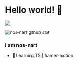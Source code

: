 # Hello world! 👋

<a href="https://count.getloli.com/"><img src="https://count.getloli.com/get/@:nos-nart"></a>

![nos-nart github stat](https://github-readme-stats.vercel.app/api?username=nos-nart&show_icons=true&theme=radical)

### I am nos-nart

- 📝 Learning TS | framer-motion

